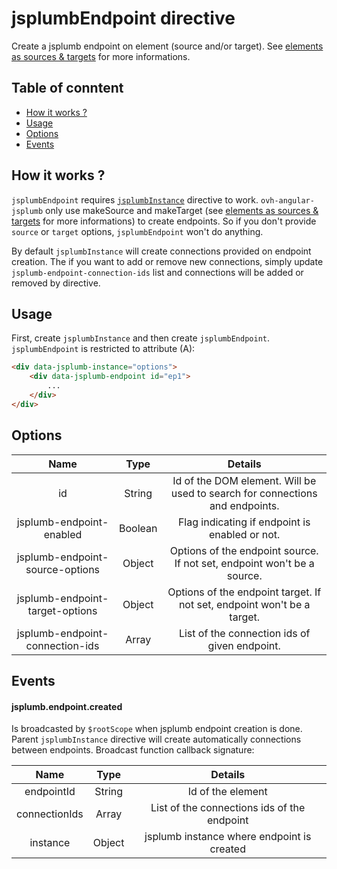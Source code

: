 # jsplumbEndpoint directive

Create a jsplumb endpoint on element (source and/or target). See [elements as sources & targets](http://www.jsplumb.org/doc/connections.html#sourcesandtargets) for more informations.

## Table of conntent
* [How it works ?](#how-it-works-)
* [Usage](#usage)
* [Options](#options)
* [Events](#events)

## How it works ?

`jsplumbEndpoint` requires [`jsplumbInstance`](https://jsplumbtoolkit.com/community/apidocs/classes/jsPlumbInstance.html) directive to work. `ovh-angular-jsplumb` only use makeSource and makeTarget (see [elements as sources & targets](https://jsplumbtoolkit.com/community/doc/connections.html#sourcesandtargets) for more informations) to create endpoints. So if you don't provide `source` or `target` options, `jsplumbEndpoint` won't do anything.

By default `jsplumbInstance` will create connections provided on endpoint creation. The if you want to add or remove new connections, simply update `jsplumb-endpoint-connection-ids` list and connections will be added or removed by directive.

## Usage

First, create `jsplumbInstance` and then create `jsplumbEndpoint`. `jsplumbEndpoint` is restricted to attribute (A):

```html
<div data-jsplumb-instance="options">
    <div data-jsplumb-endpoint id="ep1">
        ...
    </div>
</div>
 ```

## Options

| Name | Type | Details |
| :--: | :--: | :--: |
| id | String | Id of the DOM element. Will be used to search for connections and endpoints. |
| jsplumb-endpoint-enabled | Boolean | Flag indicating if endpoint is enabled or not. |
| jsplumb-endpoint-source-options | Object | Options of the endpoint source. If not set, endpoint won't be a source. |
| jsplumb-endpoint-target-options | Object | Options of the endpoint target. If not set, endpoint won't be a target. |
| jsplumb-endpoint-connection-ids | Array | List of the connection ids of given endpoint. |

## Events
#### jsplumb.endpoint.created
Is broadcasted by <code>$rootScope</code> when jsplumb endpoint creation is done. Parent `jsplumbInstance` directive will create automatically connections between endpoints. Broadcast function callback signature:

| Name | Type | Details |
| :--: | :--: | :--: |
| endpointId | String | Id of the element |
| connectionIds | Array | List of the connections ids of the endpoint |
| instance | Object | jsplumb instance where endpoint is created |
